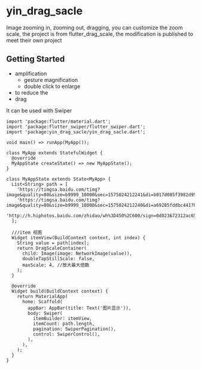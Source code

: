 # yin_drag_sacle

Image zooming in, zooming out, dragging, you can customize the zoom scale, the project is from flutter_drag_scale, the modification is published to meet their own project

## Getting Started

- amplification
    - gesture magnification
    - double click to enlarge
- to reduce the
- drag


It can be used with Swiper


```
import 'package:flutter/material.dart';
import 'package:flutter_swiper/flutter_swiper.dart';
import 'package:yin_drag_sacle/yin_drag_sacle.dart';

void main() => runApp(MyApp());

class MyApp extends StatefulWidget {
  @override
  MyAppState createState() => new MyAppState();
}

class MyAppState extends State<MyApp> {
  List<String> path = [
    'https://timgsa.baidu.com/timg?image&quality=80&size=b9999_10000&sec=1575024212241&di=b017d085f3982d951b9a365fbc9cfdd4&imgtype=0&src=http%3A%2F%2Fimg2.mukewang.com%2F5c18cf540001ac8206000338.jpg',
    'https://timgsa.baidu.com/timg?image&quality=80&size=b9999_10000&sec=1575024212240&di=a69285fddbc441702f83a707a2d2af17&imgtype=0&src=http%3A%2F%2Fdingyue.nosdn.127.net%2FetqmQabSGrqHXhTvzaS91gV006NWCPDnEgLHRoAVony8E1543979039684.png',
    'http://h.hiphotos.baidu.com/zhidao/wh%3D450%2C600/sign=0d023672312ac65c67506e77cec29e27/9f2f070828381f30dea167bbad014c086e06f06c.jpg',
  ];

  ///item 视图
  Widget itemView(BuildContext context, int index) {
    String value = path[index];
    return DragScaleContainer(
      child: Image(image: NetworkImage(value)),
      doubleTapStillScale: false,
      maxScale: 4, //放大最大倍数
    );
  }

  @override
  Widget build(BuildContext context) {
    return MaterialApp(
      home: Scaffold(
        appBar: AppBar(title: Text('图片显示')),
        body: Swiper(
          itemBuilder: itemView,
          itemCount: path.length,
          pagination: SwiperPagination(),
          control: SwiperControl(),
        ),
      ),
    );
  }
}

```